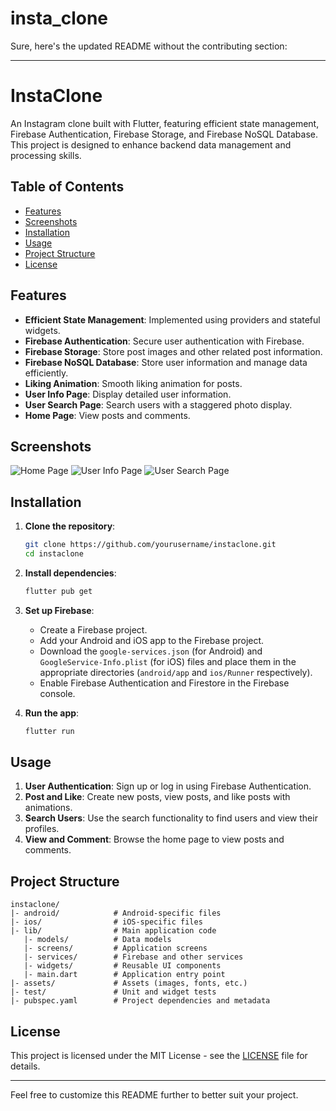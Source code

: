 # insta_clone
Sure, here's the updated README without the contributing section:

---

# InstaClone

An Instagram clone built with Flutter, featuring efficient state management, Firebase Authentication, Firebase Storage, and Firebase NoSQL Database. This project is designed to enhance backend data management and processing skills.

## Table of Contents
- [Features](#features)
- [Screenshots](#screenshots)
- [Installation](#installation)
- [Usage](#usage)
- [Project Structure](#project-structure)
- [License](#license)

## Features
- **Efficient State Management**: Implemented using providers and stateful widgets.
- **Firebase Authentication**: Secure user authentication with Firebase.
- **Firebase Storage**: Store post images and other related post information.
- **Firebase NoSQL Database**: Store user information and manage data efficiently.
- **Liking Animation**: Smooth liking animation for posts.
- **User Info Page**: Display detailed user information.
- **User Search Page**: Search users with a staggered photo display.
- **Home Page**: View posts and comments.

## Screenshots
<!-- Add screenshots here -->
![Home Page](screenshots/home_page.png)
![User Info Page](screenshots/user_info_page.png)
![User Search Page](screenshots/user_search_page.png)

## Installation

1. **Clone the repository**:
    ```bash
    git clone https://github.com/yourusername/instaclone.git
    cd instaclone
    ```

2. **Install dependencies**:
    ```bash
    flutter pub get
    ```

3. **Set up Firebase**:
    - Create a Firebase project.
    - Add your Android and iOS app to the Firebase project.
    - Download the `google-services.json` (for Android) and `GoogleService-Info.plist` (for iOS) files and place them in the appropriate directories (`android/app` and `ios/Runner` respectively).
    - Enable Firebase Authentication and Firestore in the Firebase console.

4. **Run the app**:
    ```bash
    flutter run
    ```

## Usage
1. **User Authentication**: Sign up or log in using Firebase Authentication.
2. **Post and Like**: Create new posts, view posts, and like posts with animations.
3. **Search Users**: Use the search functionality to find users and view their profiles.
4. **View and Comment**: Browse the home page to view posts and comments.

## Project Structure

```
instaclone/
|- android/            # Android-specific files
|- ios/                # iOS-specific files
|- lib/                # Main application code
   |- models/          # Data models
   |- screens/         # Application screens
   |- services/        # Firebase and other services
   |- widgets/         # Reusable UI components
   |- main.dart        # Application entry point
|- assets/             # Assets (images, fonts, etc.)
|- test/               # Unit and widget tests
|- pubspec.yaml        # Project dependencies and metadata
```

## License
This project is licensed under the MIT License - see the [LICENSE](LICENSE) file for details.

---

Feel free to customize this README further to better suit your project.
